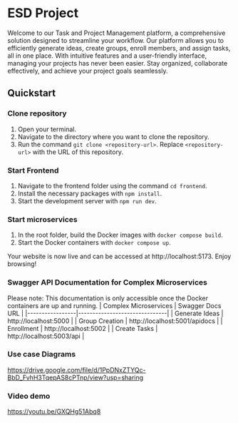 # ESD Project

Welcome to our Task and Project Management platform, a comprehensive solution designed to streamline your workflow. Our platform allows you to efficiently generate ideas, create groups, enroll members, and assign tasks, all in one place. With intuitive features and a user-friendly interface, managing your projects has never been easier. Stay organized, collaborate effectively, and achieve your project goals seamlessly.

## Quickstart

### Clone repository

1. Open your terminal.
2. Navigate to the directory where you want to clone the repository.
3. Run the command `git clone <repository-url>`. Replace `<repository-url>` with the URL of this repository.

### Start Frontend

1. Navigate to the frontend folder using the command `cd frontend`.
2. Install the necessary packages with `npm install`.
3. Start the development server with `npm run dev`.

### Start microservices

1. In the root folder, build the Docker images with `docker compose build`.
2. Start the Docker containers with `docker compose up`.

Your website is now live and can be accessed at http://localhost:5173. Enjoy browsing!

### Swagger API Documentation for Complex Microservices

Please note: This documentation is only accessible once the Docker containers are up and running.
| Complex Microservices          | Swagger Docs URL                           |
|-----------------|-------------------------------|
| Generate Ideas  | http://localhost:5000         |
| Group Creation  | http://localhost:5001/apidocs |
| Enrollment      | http://localhost:5002         |
| Create Tasks    | http://localhost:5003/api     |

### Use case Diagrams
https://drive.google.com/file/d/1PpDNxZTYQc-BbD_FvhH3TqepAS8cPTnp/view?usp=sharing

### Video demo
https://youtu.be/GXQHg51Abq8
